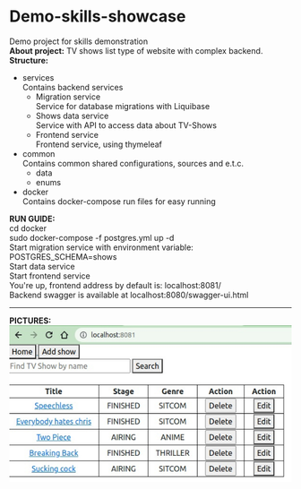 # Demo-skills-showcase

Demo project for skills demonstration \
**About project:** TV shows list type of website with complex backend. \
**Structure:**

* services\
  Contains backend services
    * Migration service \
      Service for database migrations with Liquibase
    * Shows data service \
      Service with API to access data about TV-Shows
    * Frontend service \
      Frontend service, using thymeleaf
* common \
  Contains common shared configurations, sources and e.t.c.
    * data
    * enums
* docker \
  Contains docker-compose run files for easy running 

**RUN GUIDE:** \
cd docker \
sudo docker-compose -f postgres.yml up -d \
Start migration service with environment variable: POSTGRES_SCHEMA=shows \
Start data service \
Start frontend service \
You're up, frontend address by default is: localhost:8081/ \
Backend swagger is available at localhost:8080/swagger-ui.html

-----
**PICTURES:**\
![Main page](/pictures/1.jpg)


